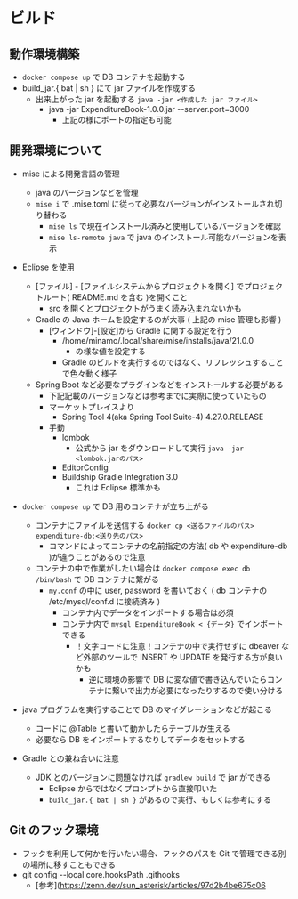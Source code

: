 # ビルド

## 動作環境構築

* `docker compose up` で DB コンテナを起動する
* build_jar.{ bat | sh } にて jar ファイルを作成する
  * 出来上がった jar を起動する `java -jar <作成した jar ファイル>`
    * java -jar ExpenditureBook-1.0.0.jar --server.port=3000
      * 上記の様にポートの指定も可能

## 開発環境について

* mise による開発言語の管理
  * java のバージョンなどを管理
  * `mise i` で .mise.toml に従って必要なバージョンがインストールされ切り替わる
    * `mise ls` で現在インストール済みと使用しているバージョンを確認
    * `mise ls-remote java` で java のインストール可能なバージョンを表示

* Eclipse を使用
  * [ファイル] - [ファイルシステムからプロジェクトを開く] でプロジェクトルート( README.md を含む )を開くこと
    * src を開くとプロジェクトがうまく読み込まれないかも
  * Gradle の Java ホームを設定するのが大事 ( 上記の mise 管理も影響 )
    * [ウィンドウ]-[設定]から Gradle に関する設定を行う
      * /home/minamo/.local/share/mise/installs/java/21.0.0
        * の様な値を設定する
      * Gradle のビルドを実行するのではなく、リフレッシュすることで色々動く様子
  * Spring Boot など必要なプラグインなどをインストールする必要がある
    * 下記記載のバージョンなどは参考までに実際に使っていたもの
    * マーケットプレイスより
      * Spring Tool 4(aka Spring Tool Suite-4) 4.27.0.RELEASE
    * 手動
      * lombok
        * 公式から jar をダウンロードして実行 `java -jar <lombok.jarのパス>`
      * EditorConfig
      * Buildship Gradle Integration 3.0
        * これは Eclipse 標準かも

* `docker compose up` で DB 用のコンテナが立ち上がる
  * コンテナにファイルを送信する `docker cp <送るファイルのパス> expenditure-db:<送り先のパス>`
    * コマンドによってコンテナの名前指定の方法( db や expenditure-db )が違うことがあるので注意
  * コンテナの中で作業がしたい場合は `docker compose exec db /bin/bash` で DB コンテナに繋がる
    * `my.conf` の中に user, password を書いておく ( db コンテナの /etc/mysql/conf.d に接続済み )
      * コンテナ内でデータをインポートする場合は必須
      * コンテナ内で `mysql ExpenditureBook < {データ}` でインポートできる
        * ！文字コードに注意！コンテナの中で実行せずに dbeaver など外部のツールで INSERT や UPDATE を発行する方が良いかも
          * 逆に環境の影響で DB に変な値で書き込んでいたらコンテナに繋いで出力が必要になったりするので使い分ける

* java プログラムを実行することで DB のマイグレーションなどが起こる
  * コードに @Table と書いて動かしたらテーブルが生える
  * 必要なら DB をインポートするなりしてデータをセットする

* Gradle との兼ね合いに注意
  * JDK とのバージョンに問題なければ `gradlew build` で jar ができる
    * Eclipse からではなくプロンプトから直接叩いた
    * `build_jar.{ bat | sh }` があるので実行、もしくは参考にする

## Git のフック環境

* フックを利用して何かを行いたい場合、フックのパスを Git で管理できる別の場所に移すこともできる
* git config --local core.hooksPath .githooks
  * [参考](https://zenn.dev/sun_asterisk/articles/97d2b4be675c06
